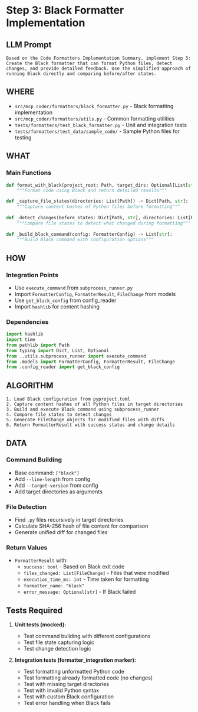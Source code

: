 # Step 3: Black Formatter Implementation

## LLM Prompt
```
Based on the Code Formatters Implementation Summary, implement Step 3: Create the Black formatter that can format Python files, detect changes, and provide detailed feedback. Use the simplified approach of running Black directly and comparing before/after states.
```

## WHERE
- `src/mcp_coder/formatters/black_formatter.py` - Black formatting implementation
- `src/mcp_coder/formatters/utils.py` - Common formatting utilities
- `tests/formatters/test_black_formatter.py` - Unit and integration tests
- `tests/formatters/test_data/sample_code/` - Sample Python files for testing

## WHAT
### Main Functions
```python
def format_with_black(project_root: Path, target_dirs: Optional[List[str]] = None) -> FormatterResult:
    """Format code using Black and return detailed results"""

def _capture_file_states(directories: List[Path]) -> Dict[Path, str]:
    """Capture content hashes of Python files before formatting"""
    
def _detect_changes(before_states: Dict[Path, str], directories: List[Path]) -> List[FileChange]:
    """Compare file states to detect what changed during formatting"""
    
def _build_black_command(config: FormatterConfig) -> List[str]:
    """Build Black command with configuration options"""
```

## HOW
### Integration Points
- Use `execute_command` from `subprocess_runner.py`
- Import `FormatterConfig`, `FormatterResult`, `FileChange` from models
- Use `get_black_config` from config_reader
- Import `hashlib` for content hashing

### Dependencies
```python
import hashlib
import time
from pathlib import Path
from typing import Dict, List, Optional
from ..utils.subprocess_runner import execute_command
from .models import FormatterConfig, FormatterResult, FileChange
from .config_reader import get_black_config
```

## ALGORITHM
```
1. Load Black configuration from pyproject.toml
2. Capture content hashes of all Python files in target directories
3. Build and execute Black command using subprocess_runner
4. Compare file states to detect changes
5. Generate FileChange objects for modified files with diffs
6. Return FormatterResult with success status and change details
```

## DATA
### Command Building
- Base command: `["black"]`
- Add `--line-length` from config
- Add `--target-version` from config  
- Add target directories as arguments

### File Detection
- Find `.py` files recursively in target directories
- Calculate SHA-256 hash of file content for comparison
- Generate unified diff for changed files

### Return Values
- `FormatterResult` with:
  - `success: bool` - Based on Black exit code
  - `files_changed: List[FileChange]` - Files that were modified
  - `execution_time_ms: int` - Time taken for formatting
  - `formatter_name: "black"`
  - `error_message: Optional[str]` - If Black failed

## Tests Required
1. **Unit tests (mocked):**
   - Test command building with different configurations
   - Test file state capturing logic
   - Test change detection logic
   
2. **Integration tests (formatter_integration marker):**
   - Test formatting unformatted Python code
   - Test formatting already formatted code (no changes)
   - Test with missing target directories
   - Test with invalid Python syntax
   - Test with custom Black configuration
   - Test error handling when Black fails

